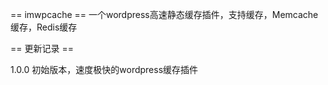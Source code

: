 == imwpcache ==
一个wordpress高速静态缓存插件，支持缓存，Memcache缓存，Redis缓存


== 更新记录 ==

1.0.0
初始版本，速度极快的wordpress缓存插件 